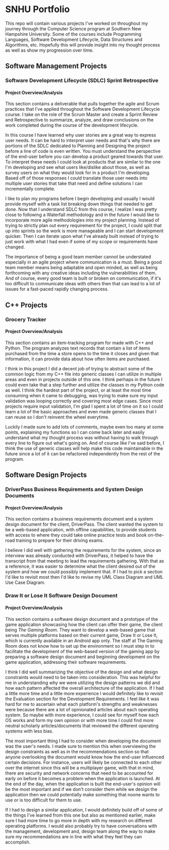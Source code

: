 # SNHU Portfolio
This repo will contain various projects I've worked on throughout my journey through the Computer Science program at Southern New Hampshire University. Some of the courses include Programming Languages, Software Development Lifecycle, Data Structures and Algorithms, etc. Hopefully this will provide insight into my thought process as well as show my progression over time.

## Software Management Projects
### Software Development Lifecycle (SDLC) Sprint Retrospective
#### Project Overview/Analysis
This section contains a deliverable that pulls together the agile and Scrum practices that I've applied throughout the Software Development Lifecycle course. I take on the role of the Scrum Master and create a Sprint Review and Retrospective to summarize, analyze, and draw conclusions on the work completed during the course of the development lifecycle.

In this course I have learned why user stories are a great way to express user needs. It can be hard to interpret user needs and that's why there are portions of the SDLC dedicated to Planning and Designing the project before a line of code is even written. You must understand the perspective of the end-user before you can develop a product geared towards that user. To interpret these needs I could look at products that are similar to the one I'm developing and see what users like/dislike about those, as well as survey users on what they would look for in a product I'm developing. Based off of those responses I could translate those user needs into multiple user stories that take that need and define solutions I can incrementally complete.

I like to plan my programs before I begin developing and usually I would provide myself with a task list breaking down things that needed to get done. Now that I understand SDLC from this course, I realize I was pretty close to following a Waterfall methodology and in the future I would like to incorporate more agile methodologies into my project planning. Instead of trying to strictly plan out every requirement for the project, I could split that up into sprints so the work is more manageable and I can start development quicker. Then I can iterate upon what I've already built instead of trying to just work with what I had even if some of my scope or requirements have changed.

The importance of being a good team member cannot be understated especially in an agile project where communication is a must. Being a good team member means being adaptable and open minded, as well as being forthcoming with any creative ideas including the vulnerabilities of them. And of course, every good team is built or broken on communication, if it's too difficult to communicate ideas with others then that can lead to a lot of issues for a fast-paced rapidly changing process.


## C++ Projects
### Grocery Tracker
#### Project Overview/Analysis
This section contains an item-tracking program for made with C++ and Python. The program analyzes text records that contain a list of items purchased from the time a store opens to the time it closes and given that information, it can provide data about how often items are purchased.  

I think in this project I did a decent job of trying to abstract some of the common logic from my C++ file into generic classes I can utilize in multiple areas and even in projects outside of this one. I think perhaps in the future I could even take that a step further and utilize the classes in my Python code as well. I think the hardest part of the project, or at least the most time consuming when it came to debugging, was trying to make sure my input validation was looping correctly and covering most edge cases. Since most projects require input validation, I'm glad I spent a lot of time on it so I could learn a lot of the basic approaches and even made generic classes that I can reuse so I don't reinvent the wheel everytime.  

Luckily I made sure to add lots of comments, maybe even too many at some points, explaining my functions so I can come back later and easily understand what my thought process was without having to walk through every line to figure out what's going on. And of course like I've said before, I think the use of generic classes will help make this code maintainable in the future since a lot of it can be refactored independently from the rest of the program.

## Software Design Projects
### DriverPass Business Requirements and System Design Documents
#### Project Overview/Analysis
This section contains a business requirements document and a system design document for the client, DriverPass. The client wanted the system to be a web-based application, with offline capabilities, to provide students with access to where they could take online practice tests and book on-the-road training to prepare for their driving exams.

I believe I did well with gathering the requirements for the system, since an interview was already conducted with DriverPass, it helped to have the transcript from that meeting to lead the requirements gathering. With that as a reference, it was easier to determine what the client desired out of the system and how we could possibly implement that. If I had to pick a section I'd like to revisit most then I'd like to revise my UML Class Diagram and UML Use Case Diagram.  

### Draw It or Lose It Software Design Document
#### Project Overview/Analysis
This section contains a software design document and a prototype of the game application showcasing how the client can offer their game, the client being *The Gaming Room*. They want to develop a web-based game that serves multiple platforms based on their current game, Draw It or Lose It, which is currently available in an Android app only. The staff at The Gaming Room does not know how to set up the environment so I must step in to facilitate the development of the web-based version of the gaming app by preparing a software design document and beginning development on the game application, addressing their software requirements.

I think I did well summarizing the objective of the design and what design constraints would need to be taken into consideration. This was helpful for me in understanding why we were utilizing the design patterns we did and how each pattern affected the overall architecture of the application. If I had a little more time and a little more experience I would definitely like to revisit the Evaluation section for the Development Requirements. I feel like it was hard for me to ascertain what each platform's strengths and weaknesses were because there are a lot of opinionated articles about each operating system. So maybe with more experience, I could see for myself how each OS works and form my own opinion or with more time I could find more neutral scholarly articles/documents that reviewed the different operating systems with less bias.

The most important thing I had to consider when developing the document was the user's needs. I made sure to mention this when overviewing the design constraints as well as in the recommendations section so that anyone overlooking the document would know how the end-user influenced certain decisions. For instance, users will likely be connected to each other over the internet since this will be a multiplayer game, with that in mind, there are security and network concerns that need to be accounted for early on before it becomes a problem when the application is launched. At the end of the day, when the application is built the end-user's opinion will be the most important and if we don't consider them while we design the application then we could potentially make something that noone wants to use or is too difficult for them to use.

If I had to design a similar application, I would definitely build off of some of the things I've learned from this one but also as mentioned earlier, make sure I had more time to go more in depth with my research on different operating platforms. I would also probably try to have conversations with the management, development and, design team along the way to make sure my recommendations are in line with what they feel they can accomplish.
